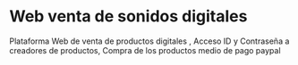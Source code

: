 # Web venta de sonidos digitales

Plataforma Web de venta de productos digitales , 
Acceso  ID y Contraseña a creadores de productos, 
Compra de los productos medio de pago paypal 
 

